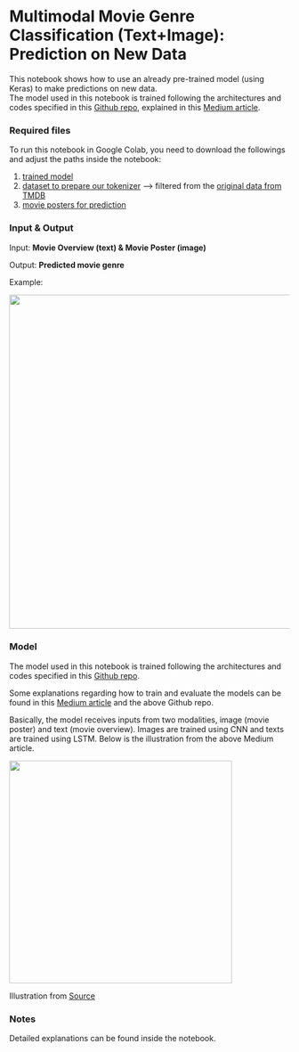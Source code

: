 # Multimodal Movie Genre Classification (Text+Image): Prediction on New Data

This notebook shows how to use an already pre-trained model (using Keras) to make predictions on new data. \
The model used in this notebook is trained following the architectures and codes specified in this [Github repo](https://github.com/dh1105/Multi-modal-movie-genre-prediction), explained in this [Medium article](https://towardsdatascience.com/multimodal-deep-learning-to-predict-movie-genres-e6855f814a8a).

### Required files
To run this notebook in Google Colab, you need to download the followings and adjust the paths inside the notebook:
1. [trained model](https://drive.google.com/file/d/1BTmXeu0F9H70TI82xxsLlyy_SnnxsbEN)
2. [dataset to prepare our tokenizer](https://drive.google.com/file/d/1KPC_RYuKNq-viJ7mYjxdNRzfFqgNuBuc) --> filtered from the [original data from TMDB](https://www.kaggle.com/rounakbanik/the-movies-dataset)
3. [movie posters for prediction](https://drive.google.com/drive/folders/1DnJiYfpNQG1tJdhaMnVot-Vl2A2gHlJ1)

### Input & Output
Input: **Movie Overview (text) & Movie Poster (image)**

Output: **Predicted movie genre**

Example:

<img src="https://imgur.com/3L3vdBa.jpeg" width="600"></img>

### Model
The model used in this notebook is trained following the architectures and codes specified in this [Github repo](https://github.com/dh1105/Multi-modal-movie-genre-prediction).

Some explanations regarding how to train and evaluate the models can be found in this [Medium article](https://towardsdatascience.com/multimodal-deep-learning-to-predict-movie-genres-e6855f814a8a) and the above Github repo.

Basically, the model receives inputs from two modalities, image (movie poster) and text (movie overview). Images are trained using CNN and texts are trained using LSTM. Below is the illustration from the above Medium article.

<img src="https://miro.medium.com/max/4800/1*b4MoSHYfA9U8nPFTXAb4xg.png" width="400"></img>

Illustration from [Source](https://towardsdatascience.com/multimodal-deep-learning-to-predict-movie-genres-e6855f814a8a)

### Notes
Detailed explanations can be found inside the notebook.
